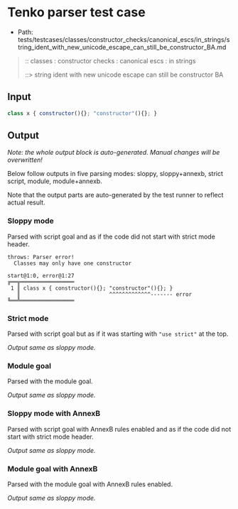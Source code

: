 # Tenko parser test case

- Path: tests/testcases/classes/constructor_checks/canonical_escs/in_strings/string_ident_with_new_unicode_escape_can_still_be_constructor_BA.md

> :: classes : constructor checks : canonical escs : in strings
>
> ::> string ident with new unicode escape can still be constructor BA

## Input

`````js
class x { constructor(){}; "constructor"(){}; }
`````

## Output

_Note: the whole output block is auto-generated. Manual changes will be overwritten!_

Below follow outputs in five parsing modes: sloppy, sloppy+annexb, strict script, module, module+annexb.

Note that the output parts are auto-generated by the test runner to reflect actual result.

### Sloppy mode

Parsed with script goal and as if the code did not start with strict mode header.

`````
throws: Parser error!
  Classes may only have one constructor

start@1:0, error@1:27
╔══╦═════════════════
 1 ║ class x { constructor(){}; "constructor"(){}; }
   ║                            ^^^^^^^^^^^^^------- error
╚══╩═════════════════

`````

### Strict mode

Parsed with script goal but as if it was starting with `"use strict"` at the top.

_Output same as sloppy mode._

### Module goal

Parsed with the module goal.

_Output same as sloppy mode._

### Sloppy mode with AnnexB

Parsed with script goal with AnnexB rules enabled and as if the code did not start with strict mode header.

_Output same as sloppy mode._

### Module goal with AnnexB

Parsed with the module goal with AnnexB rules enabled.

_Output same as sloppy mode._
